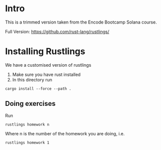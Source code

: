 # Intro

This is a trimmed version taken from the Encode Bootcamp Solana course.

Full Version: https://github.com/rust-lang/rustlings/

# Installing Rustlings

We have a customised version of rustlings

1. Make sure you have rust installed
2. In this directory run

`cargo install --force --path .`

## Doing exercises

Run

`rustlings homework n`

Where n is the number of the homework you are doing, i.e.

`rustlings homework 1`
